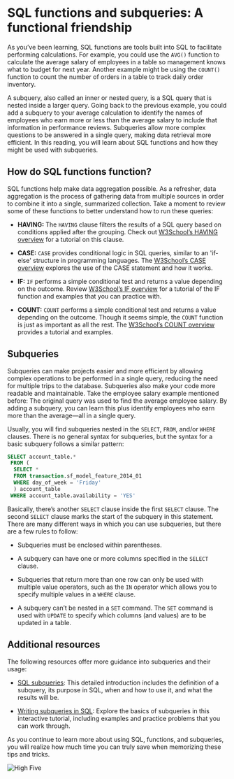 # SQL functions and subqueries: A functional friendship

As you’ve been learning, SQL functions are tools built into SQL to facilitate performing calculations. For example, you could use the `AVG()` function to calculate the average salary of employees in a table so management knows what to budget for next year. Another example might be using the `COUNT()` function to count the number of orders in a table to track daily order inventory.

A subquery, also called an inner or nested query, is a SQL query that is nested inside a larger query. Going back to the previous example, you could add a subquery to your average calculation to identify the names of employees who earn more or less than the average salary to include that information in performance reviews. Subqueries allow more complex questions to be answered in a single query, making data retrieval more efficient. In this reading, you will learn about SQL functions and how they might be used with subqueries.

## How do SQL functions function?

SQL functions help make data aggregation possible. As a refresher, data aggregation is the process of gathering data from multiple sources in order to combine it into a single, summarized collection. Take a moment to review some of these functions to better understand how to run these queries:

- **HAVING:** The `HAVING` clause filters the results of a SQL query based on conditions applied after the grouping. Check out [W3School’s HAVING overview](http://www-db.deis.unibo.it/courses/TW/DOCS/w3schools/sql/sql_having.asp.html) for a tutorial on this clause.

- **CASE:** `CASE` provides conditional logic in SQL queries, similar to an 'if-else' structure in programming languages. The [W3School’s CASE overview]((https://www.w3schools.com/sql/sql_case.asp)) explores the use of the CASE statement and how it works.

- **IF:** `IF` performs a simple conditional test and returns a value depending on the outcome. Review [W3School’s IF overview](https://www.w3schools.com/sql/func_mysql_if.asp) for a tutorial of the IF function and examples that you can practice with.

- **COUNT:** `COUNT` performs a simple conditional test and returns a value depending on the outcome. Though it seems simple, the `COUNT` function is just as important as all the rest. The [W3School’s COUNT overview](http://www-db.deis.unibo.it/courses/TW/DOCS/w3schools/sql/sql_func_count.asp.html) provides a tutorial and examples.

## Subqueries

Subqueries can make projects easier and more efficient by allowing complex operations to be performed in a single query, reducing the need for multiple trips to the database. Subqueries also make your code more readable and maintainable. Take the employee salary example mentioned before: The original query was used to find the average employee salary. By adding a subquery, you can learn this plus identify employees who earn more than the average—all in a single query.

Usually, you will find subqueries nested in the `SELECT`, `FROM`, and/or `WHERE` clauses. There is no general syntax for subqueries, but the syntax for a basic subquery follows a similar pattern:

```sql
SELECT account_table.*
 FROM (
  SELECT *
  FROM transaction.sf_model_feature_2014_01
  WHERE day_of_week = 'Friday'
  ) account_table
 WHERE account_table.availability = 'YES'
```

Basically, there’s another `SELECT` clause inside the first `SELECT` clause. The second `SELECT` clause marks the start of the subquery in this statement. There are many different ways in which you can use subqueries, but there are a few rules to follow:

- Subqueries must be enclosed within parentheses.

- A subquery can have one or more columns specified in the `SELECT` clause.

- Subqueries that return more than one row can only be used with multiple value operators, such as the `IN` operator which allows you to specify multiple values in a `WHERE` clause.

- A subquery can’t be nested in a `SET` command. The `SET` command is used with `UPDATE` to specify which columns (and values) are to be updated in a table.

## Additional resources

The following resources offer more guidance into subqueries and their usage:

- [SQL subqueries](#): This detailed introduction includes the definition of a subquery, its purpose in SQL, when and how to use it, and what the results will be.

- [Writing subqueries in SQL](#): Explore the basics of subqueries in this interactive tutorial, including examples and practice problems that you can work through.

As you continue to learn more about using SQL, functions, and subqueries, you will realize how much time you can truly save when memorizing these tips and tricks.

![High Five](url_to_image)

